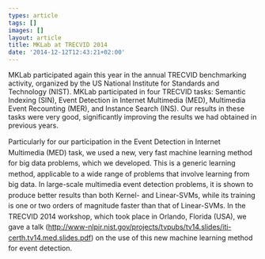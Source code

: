```yaml
---
types: article
tags: []
images: []
layout: article
title: MKLab at TRECVID 2014
date: '2014-12-12T12:43:21+02:00'
---
```

<p>MKLab participated again this year in the annual TRECVID benchmarking activity, organized by the US National Institute for Standards and Technology (NIST). MKLab participated in four TRECVID tasks: Semantic Indexing (SIN), Event Detection in Internet Multimedia (MED), Multimedia Event Recounting (MER), and Instance Search (INS). Our results in these tasks were very good, significantly improving the results we had obtained in previous years.</p>
<p><span style="line-height: 1.538em;">Particularly for our participation in the Event Detection in Internet Multimedia (MED) task, we used a new, very fast machine learning method for big data problems, which we developed. This is a generic learning method, applicable to a wide range of problems that involve learning from big data. In large-scale multimedia event detection problems, it is shown to produce better results than both Kernel- and Linear-SVMs, while its training is one or two orders of magnitude faster than that of Linear-SVMs. In the TRECVID 2014 workshop, which took place in Orlando, Florida (USA), we gave a talk (</span><a href="http://www-nlpir.nist.gov/projects/tvpubs/tv14.slides/iti-certh.tv14.med.slides.pdf" style="line-height: 1.538em;">http://www-nlpir.nist.gov/projects/tvpubs/tv14.slides/iti-certh.tv14.med.slides.pdf</a><span style="line-height: 1.538em;">) on the use of this new machine learning method for event detection. &nbsp;</span></p>
